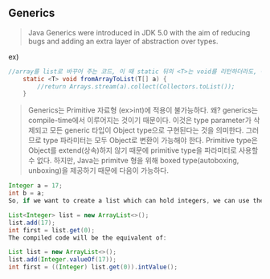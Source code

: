 ## Generics
> Java Generics were introduced in JDK 5.0 with the aim of reducing bugs and adding an extra layer of abstraction over types.


ex)
```java
//array를 list로 바꾸어 주는 코드, 이 때 static 뒤의 <T>는 void를 리턴하더라도, 어느 때 더라도 필수로 들어간다.
	static <T> void fromArrayToList(T[] a) {   
	    //return Arrays.stream(a).collect(Collectors.toList());
	}
```
> Generics는 Primitive 자료형 (ex>int)에 적용이 불가능하다. 
왜? generics는 compile-time에서 이루어지는 것이기 때문이다. 이것은 type parameter가 삭제되고 모든 generic 타입이 Object type으로 구현된다는 것을 의미한다. 
그러므로 type 파라미터는 모두 Object로 변환이 가능해야 한다. Primitive type은 Object를 extend(상속)하지 않기 때문에 primitive type을 파라미터로 사용할 수 없다. 
하지만, Java는 primitve 형을 위해 boxed type(autoboxing, unboxing)을 제공하기 때문에 다음이 가능하다.

```java
Integer a = 17;
int b = a;
So, if we want to create a list which can hold integers, we can use the wrapper:

List<Integer> list = new ArrayList<>();
list.add(17);
int first = list.get(0);
The compiled code will be the equivalent of:

List list = new ArrayList<>();
list.add(Integer.valueOf(17));
int first = ((Integer) list.get(0)).intValue();
```
